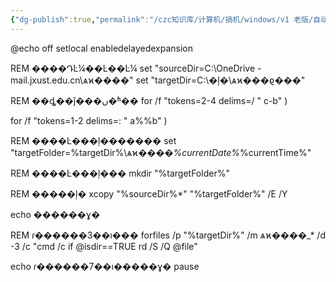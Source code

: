 ```yaml
---
{"dg-publish":true,"permalink":"/czc知识库/计算机/搞机/windows/v1 老版/自动备份学习资料，超过3天的删除.bat/","dgPassFrontmatter":true,"created":"2024-06-18T17:45:20.355+08:00","updated":"2024-12-08T12:34:13.040+08:00"}
---
```



@echo off
setlocal enabledelayedexpansion

REM ����ԴĿ¼��Ŀ��Ŀ¼
set "sourceDir=C:\OneDrive - mail.jxust.edu.cn\ѧϰ����"
set "targetDir=C:\�ļ�\ѧϰ���ϱ���"

REM ��ȡ��ǰ���ں�ʱ��
for /f "tokens=2-4 delims=/ " c-b"
)

for /f "tokens=1-2 delims=: " a%%b"
)

REM ����Ŀ���ļ�������
set "targetFolder=%targetDir%\ѧϰ����_%currentDate%_%currentTime%"

REM ����Ŀ���ļ���
mkdir "%targetFolder%"

REM �����ļ�
xcopy "%sourceDir%\*" "%targetFolder%\" /E /Y

echo ������ɣ�

REM ɾ������3��ı���
forfiles /p "%targetDir%" /m ѧϰ����_* /d -3 /c "cmd /c if @isdir==TRUE rd /S /Q @file"

echo ɾ������7��ı�����ɣ�
pause
